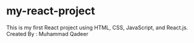 # my-react-project
This is my first React project using HTML, CSS, JavaScript, and React.js.
<br>
Created By : Muhammad Qadeer
